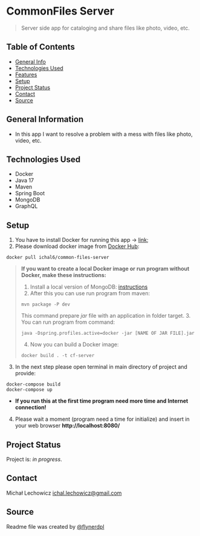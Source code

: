 # CommonFiles Server
> Server side app for cataloging and share files like photo, video, etc.

[//]: # (> Live demo [_here_]&#40;https://shoptherapy.herokuapp.com/&#41;.)

## Table of Contents
* [General Info](#general-information)
* [Technologies Used](#technologies-used)
* [Features](#features)<!-- * [Screenshots](#screenshots) -->
* [Setup](#setup)<!-- * [Usage](#usage) -->
* [Project Status](#project-status)  <!-- * [Room for Improvement](#room-for-improvement) * [Acknowledgements](#acknowledgements) -->
* [Contact](#contact)
* [Source](#source)
<!-- * [License](#license) -->


## General Information
- In this app I want to resolve a problem with a mess with files like photo, video, etc.
<!--
- Provide general information about your project here.
- What problem does it (intend to) solve?
- What is the purpose of your project?
- Why did you undertake it?
 You don't have to answer all the questions - just the ones relevant to your project. -->


## Technologies Used
- Docker
- Java 17
- Maven
- Spring Boot
- MongoDB
- GraphQL


[//]: # (## Features)

[//]: # (List the ready features here:)


[//]: # (## Screenshots)

[//]: # (![Login page]&#40;./img/login-page.png&#41;)

[//]: # (![Login page mobile]&#40;./img/login-page-mobile.png&#41;)

[//]: # (![Lists page mobile]&#40;./img/lists-page-mobile.png&#41;)

[//]: # (![Lists page Tablet]&#40;./img/lists-page-tablet.png&#41;)

[//]: # (![Lists page Desktop]&#40;./img/lists-page-desktop.png&#41;)


## Setup
1. You have to install Docker for running this app -> [link](https://www.docker.com/get-started);
2. Please download docker image from [Docker Hub](https://hub.docker.com/r/ichal6/common-files-server):
```shell
docker pull ichal6/common-files-server
```
> **If you want to create a local Docker image or run program without Docker, make these instructions:**
> 1. Install a local version of MongoDB: [instructions](https://www.mongodb.com/docs/manual/installation/)
> 2. After this you can use run program from maven:
> ```shell
> mvn package -P dev
> ```
> This command prepare *jar* file with an application in folder target.
> 3. You can run program from command:
> ```shell
> java -Dspring.profiles.active=docker -jar [NAME OF JAR FILE].jar
> ```
> 4. Now you can build a Docker image:
> ```shell
> docker build . -t cf-server
> ```

3. In the next step please open terminal in main directory of project and provide:
```shell
docker-compose build 
docker-compose up
```
- **If you run this at the first time program need more time and Internet connection!**

4. Please wait a moment (program need a time for initialize) and insert in your web browser **http://localhost:8080/**

## Project Status
Project is: _in progress_. <!-- If you are no longer working on it, provide reasons why. -->


<!-- ## Room for Improvement
Include areas you believe need improvement / could be improved. Also add TODOs for future development.

Room for improvement:
- Improvement to be done 1
- Improvement to be done 2

To do:
- Feature to be added 1
- Feature to be added 2 -->


<!-- ## Acknowledgements
Give credit here.
- This project was inspired by...
- This project was based on [this tutorial](https://www.example.com).
- Many thanks to... -->


## Contact
Michał Lechowicz <ichal.lechowicz@gmail.com>
## Source
Readme file was created by [@flynerdpl](https://www.flynerd.pl/)


<!-- Optional -->
<!-- ## License -->
<!-- This project is open source and available under the [... License](). -->

<!-- You don't have to include all sections - just the one's relevant to your project -->